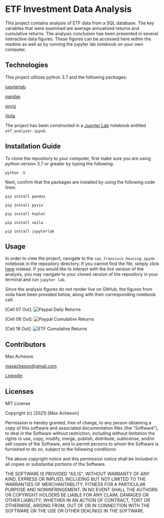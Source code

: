 # ETF Investment Data Analysis

This project contains analysis of ETF data from a SQL database. The key variables that were examined are average annualized returns and cumulative returns. The analysis conclusion has been presented in several interactive data figures. These figures can be accessed here within the readme as well as by running the jupyter lab notebook on your own computer. 

## Technologies

This project utilizes python 3.7 and the following packages:

[jupyterlab](https://jupyter.org/)

[pandas](https://pandas.pydata.org/)

[pyviz](https://pyviz.org/)

[Voila](https://pypi.org/project/voila/)

The project has been constructed in a [Jupyter Lab](https://jupyter.org/) notebook entitled `etf_analyzer.ipynb`.

## Installation Guide

To clone the repository to your computer, first make sure you are using python version 3.7 or greater by typing the following:

`python -V`

Next, confirm that the packages are installed by using the following code lines:

`pip install pandas`

`pip install pyviz`

`pip install hvplot`

`pip install voila`

`pip install jupyterlab`

## Usage

In order to view the project, navigate to the `san_francisco_housing.ipynb` notebook in the repository directory. If you cannot find the file, simply click [here](https://github.com/MaxAcheson/Module_7_Challenge/blob/main/Starter_Code/etf_analyzer.ipynb) instead. If you would like to interact with the live version of the analysis, you may navigate to your cloned version of the repository in your terminal and run `jupyter lab`.

Since the analysis figures do not render live on GitHub, the figures from voila have been provided below, along with their corresponding notebook cell.

[Cell 07 Out]:
![Paypal Daily Returns](https://github.com/MaxAcheson/Module_7_Challenge/blob/main/Images/First%20Figure%20Paypal%20Daily%20Returns.png)

[Cell 08 Out]:
![Paypal Cumulative Returns](https://github.com/MaxAcheson/Module_7_Challenge/blob/main/Images/Second%20Figure%20Paypal%20Cumulative%20Returns.png)

[Cell 18 Out]:
![ETF Cumulative Returns](https://github.com/MaxAcheson/Module_7_Challenge/blob/main/Images/Third%20Figure%20Paypal%20Cumulative%20Returns%20Portfolio.png)

## Contributors

Max Acheson

maxacheson@gmail.com

[LinkedIn](https://www.linkedin.com/in/max-acheson-75093a19a/)

## Licenses

MIT License

Copyright (c) [2021] [Max Acheson]

Permission is hereby granted, free of charge, to any person obtaining a copy of this software and associated documentation files (the "Software"), to deal in the Software without restriction, including without limitation the rights to use, copy, modify, merge, publish, distribute, sublicense, and/or sell copies of the Software, and to permit persons to whom the Software is furnished to do so, subject to the following conditions:

The above copyright notice and this permission notice shall be included in all copies or substantial portions of the Software.

THE SOFTWARE IS PROVIDED "AS IS", WITHOUT WARRANTY OF ANY KIND, EXPRESS OR IMPLIED, INCLUDING BUT NOT LIMITED TO THE WARRANTIES OF MERCHANTABILITY, FITNESS FOR A PARTICULAR PURPOSE AND NONINFRINGEMENT. IN NO EVENT SHALL THE AUTHORS OR COPYRIGHT HOLDERS BE LIABLE FOR ANY CLAIM, DAMAGES OR OTHER LIABILITY, WHETHER IN AN ACTION OF CONTRACT, TORT OR OTHERWISE, ARISING FROM, OUT OF OR IN CONNECTION WITH THE SOFTWARE OR THE USE OR OTHER DEALINGS IN THE SOFTWARE.
